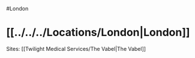 #London 
# [[../../../Locations/London|London]]
Sites:
[[Twilight Medical Services/The Vabel|The Vabel]]